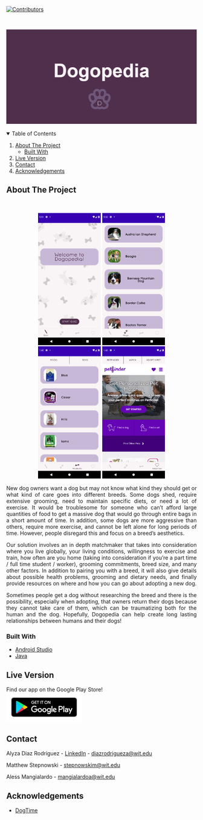 [![Contributors][contributors-shield]][contributors-url]

<!-- LOGO -->
<br/>
<p align="center">
    <img src="app_images/Dogopedia.png" height="250" width="512">
</p>

<!-- TABLE OF CONTENTS -->
<details open="open">
  <summary>Table of Contents</summary>
  <ol>
    <li>
      <a href="#about-the-project">About The Project</a>
      <ul>
        <li><a href="#built-with">Built With</a></li>
      </ul>
    </li>
    <li><a href="#live-version">Live Version</a></li>
    <li><a href="#contact">Contact</a></li>
    <li><a href="#acknowledgements">Acknowledgements</a></li>
  </ol>
</details>

## About The Project
<br/>
<p align="center">
  <img src="app_images/quiz.png" height="350">
  <img src="app_images/list.png" height="350">
  <img src="app_images/products.png" height="350">
  <img src="app_images/adoption.png" height="350">
</p>
<p align="justify">
New dog owners want a dog but may not know what kind they should get or what kind of care goes into different breeds. Some dogs shed, require extensive grooming, need to maintain specific diets, or need a lot of exercise. It would be troublesome for someone who can’t afford large quantities of food to get a massive dog that would go through entire bags in a short amount of time. In addition, some dogs are more aggressive than others, require more exercise, and cannot be left alone for long periods of time. However, people disregard this and focus on a breed’s aesthetics.
</p>

<p align="justify">
Our solution involves an in depth matchmaker that takes into consideration where you live globally, your living conditions, willingness to exercise and train, how often are you home (taking into consideration if you’re a part time / full time student / worker), grooming commitments, breed size, and many other factors. In addition to pairing you with a breed, it will also give details about possible health problems, grooming and dietary needs, and finally provide resources on where and how you can go about adopting a new dog. 
</p>

<p align="justify">
Sometimes people get a dog without researching the breed and there is the possibility, especially when adopting, that owners return their dogs because they cannot take care of them, which can be traumatizing both for the human and the dog. Hopefully, Dogopedia can help create long lasting relationships between humans and their dogs!
</p>

### Built With

* [Android Studio](https://developer.android.com/studio)
* [Java](https://www.java.com/en/)

## Live Version
Find our app on the Google Play Store! <br/>
<img src="app_images/gp_badge.png" width="200">


<!-- CONTACT -->
## Contact

Alyza Diaz Rodriguez - [LinkedIn](https://linkedin.com/in/alyzadiaz) - diazrodrigueza@wit.edu

Matthew Stepnowski - stepnowskim@wit.edu

Aless Mangialardo - mangialardoa@wit.edu

<!-- ACKNOWLEDGEMENTS -->
## Acknowledgements
* [DogTime](https://dogtime.com/)

[contributors-shield]: https://img.shields.io/github/contributors/alyzadiaz/dogopedia.svg?style=for-the-badge
[contributors-url]: https://github.com/alyzadiaz/dogopedia/graphs/contributors
